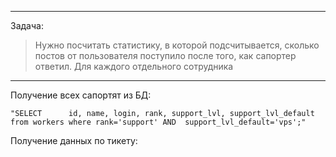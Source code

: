 
---

Задача: 
> Нужно посчитать статистику, в которой подсчитывается, сколько постов от пользователя поступило после того, как сапортер ответил. Для каждого отдельного сотрудника

---

Получение всех сапортят из БД:
```
"SELECT      id, name, login, rank, support_lvl, support_lvl_default from workers where rank='support' AND  support_lvl_default='vps';"
```

Получение данных по тикету: 
```

```